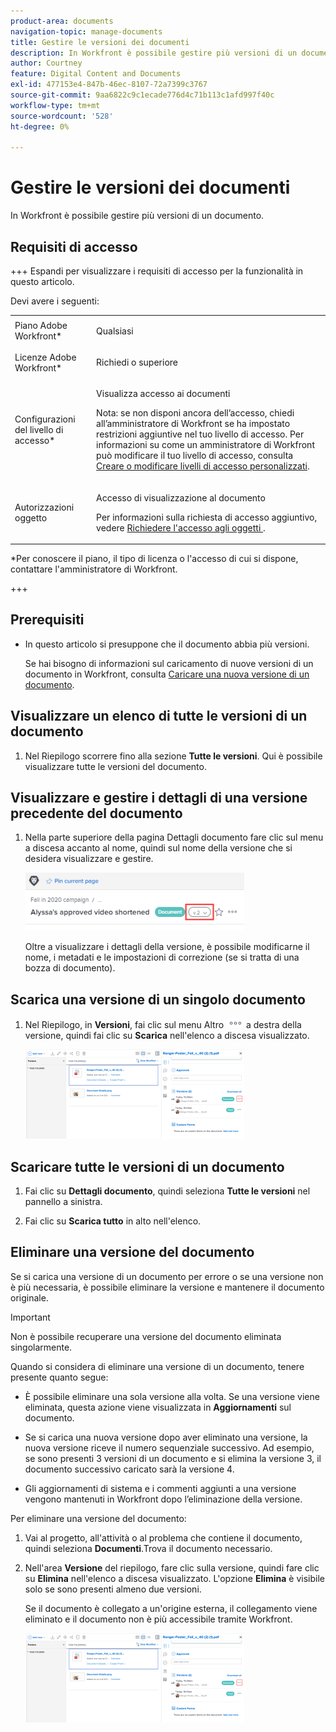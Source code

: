 ```yaml
---
product-area: documents
navigation-topic: manage-documents
title: Gestire le versioni dei documenti
description: In Workfront è possibile gestire più versioni di un documento.
author: Courtney
feature: Digital Content and Documents
exl-id: 477153e4-847b-46ec-8107-72a7399c3767
source-git-commit: 9aa6822c9c1ecade776d4c71b113c1afd997f40c
workflow-type: tm+mt
source-wordcount: '528'
ht-degree: 0%

---
```


# Gestire le versioni dei documenti

In Workfront è possibile gestire più versioni di un documento.

## Requisiti di accesso

+++ Espandi per visualizzare i requisiti di accesso per la funzionalità in questo articolo.

Devi avere i seguenti:

<table style="table-layout:auto"> 
 <col> 
 <col> 
 <tbody> 
  <tr> 
   <td role="rowheader">Piano Adobe Workfront*</td> 
   <td> <p> Qualsiasi</p> </td> 
  </tr> 
  <tr> 
   <td role="rowheader">Licenze Adobe Workfront*</td> 
   <td> <p>Richiedi o superiore</p> </td> 
  </tr> 
  <tr> 
   <td role="rowheader">Configurazioni del livello di accesso*</td> 
   <td> <p>Visualizza accesso ai documenti</p> <p>Nota: se non disponi ancora dell’accesso, chiedi all’amministratore di Workfront se ha impostato restrizioni aggiuntive nel tuo livello di accesso. Per informazioni su come un amministratore di Workfront può modificare il tuo livello di accesso, consulta <a href="../../administration-and-setup/add-users/configure-and-grant-access/create-modify-access-levels.md" class="MCXref xref">Creare o modificare livelli di accesso personalizzati</a>.</p> </td> 
  </tr> 
  <tr> 
   <td role="rowheader">Autorizzazioni oggetto</td> 
   <td> <p>Accesso di visualizzazione al documento</p> <p>Per informazioni sulla richiesta di accesso aggiuntivo, vedere <a href="../../workfront-basics/grant-and-request-access-to-objects/request-access.md" class="MCXref xref">Richiedere l'accesso agli oggetti </a>.</p> </td> 
  </tr> 
 </tbody> 
</table>

&#42;Per conoscere il piano, il tipo di licenza o l&#39;accesso di cui si dispone, contattare l&#39;amministratore di Workfront.

+++

## Prerequisiti

* In questo articolo si presuppone che il documento abbia più versioni.

  Se hai bisogno di informazioni sul caricamento di nuove versioni di un documento in Workfront, consulta [Caricare una nuova versione di un documento](../../documents/managing-documents/upload-new-document-version.md).

## Visualizzare un elenco di tutte le versioni di un documento

1. Nel Riepilogo scorrere fino alla sezione **Tutte le versioni**. Qui è possibile visualizzare tutte le versioni del documento.

## Visualizzare e gestire i dettagli di una versione precedente del documento

1. Nella parte superiore della pagina Dettagli documento fare clic sul menu a discesa accanto al nome, quindi sul nome della versione che si desidera visualizzare e gestire.

   ![](assets/version-drop-dn-doc-dtls-nwe-350x93.png)

   Oltre a visualizzare i dettagli della versione, è possibile modificarne il nome, i metadati e le impostazioni di correzione (se si tratta di una bozza di documento).

## Scarica una versione di un singolo documento

1. Nel Riepilogo, in **Versioni**, fai clic sul menu Altro ![](assets/more-icon.png) a destra della versione, quindi fai clic su **Scarica** nell&#39;elenco a discesa visualizzato.

   ![](assets/more-versions-350x143.png)

## Scaricare tutte le versioni di un documento

1. Fai clic su **Dettagli documento**, quindi seleziona **Tutte le versioni** nel pannello a sinistra.

1. Fai clic su **Scarica tutto** in alto nell&#39;elenco.

## Eliminare una versione del documento

Se si carica una versione di un documento per errore o se una versione non è più necessaria, è possibile eliminare la versione e mantenere il documento originale.

>[!IMPORTANT]
>
>Non è possibile recuperare una versione del documento eliminata singolarmente.

Quando si considera di eliminare una versione di un documento, tenere presente quanto segue:

* È possibile eliminare una sola versione alla volta. Se una versione viene eliminata, questa azione viene visualizzata in **Aggiornamenti** sul documento.
* Se si carica una nuova versione dopo aver eliminato una versione, la nuova versione riceve il numero sequenziale successivo. Ad esempio, se sono presenti 3 versioni di un documento e si elimina la versione 3, il documento successivo caricato sarà la versione 4.
* Gli aggiornamenti di sistema e i commenti aggiunti a una versione vengono mantenuti in Workfront dopo l’eliminazione della versione.

  <!--
  <li data-mc-conditions="QuicksilverOrClassic.Draft mode">Deleting a document version in Workfront does not delete the Proof version.&nbsp;</li>
  -->

Per eliminare una versione del documento:

1. Vai al progetto, all&#39;attività o al problema che contiene il documento, quindi seleziona **Documenti**.Trova il documento necessario.
1. Nell&#39;area **Versione** del riepilogo, fare clic sulla versione, quindi fare clic su **Elimina** nell&#39;elenco a discesa visualizzato. L&#39;opzione **Elimina** è visibile solo se sono presenti almeno due versioni.

   Se il documento è collegato a un&#39;origine esterna, il collegamento viene eliminato e il documento non è più accessibile tramite Workfront.

   ![](assets/more-versions-350x143.png)
